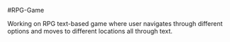 #RPG-Game

Working on RPG text-based game where user navigates through different options and moves to different locations all through text.
